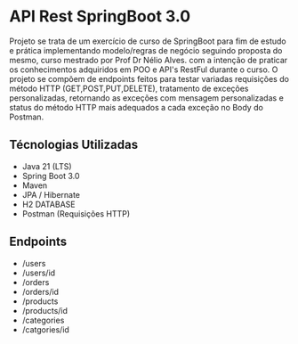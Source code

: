 # API Rest SpringBoot 3.0

Projeto se trata de um exercício de curso de SpringBoot para fim de estudo e prática implementando modelo/regras de negócio seguindo proposta do mesmo, curso mestrado por Prof Dr Nélio Alves. com a intenção de praticar os conhecimentos adquiridos em POO e API's RestFul durante o curso. O projeto se compõem de endpoints feitos para testar variadas requisições
do método HTTP (GET,POST,PUT,DELETE), tratamento de exceções personalizadas, retornando as exceções com mensagem personalizadas e status do método HTTP mais adequados a cada exceção no Body do Postman.


## Técnologias Utilizadas
- Java 21 (LTS)
- Spring Boot 3.0
- Maven
- JPA / Hibernate
- H2 DATABASE
- Postman (Requisições HTTP)

## Endpoints
- /users
- /users/id
- /orders
- /orders/id
- /products
- /products/id
- /categories
- /catgories/id
